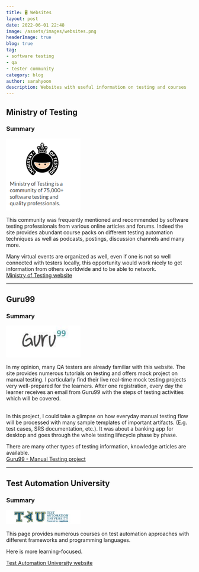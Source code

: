 ```yaml
---
title: 🖥️ Websites
layout: post
date: 2022-06-01 22:48
image: /assets/images/websites.png
headerImage: true
blog: true
tag:
- software testing
- qa
- tester community
category: blog
author: sarahyoon
description: Websites with useful information on testing and courses
---
```


## Ministry of Testing 

### Summary
<img src="/assets/images/ministryoftesting.PNG" width="200">
<p>This community was frequently mentioned and recommended by software testing professionals from various online articles and forums.
Indeed the site provides abundant course packs on different testing automation techniques as well as podcasts, postings, discussion channels and many more.</p>

Many virtual events are organized as well, even if one is not so well connected with testers locally, this opportunity would work nicely to get information from others worldwide and to be able to network.
<br>[Ministry of Testing website](https://www.ministryoftesting.com/)

---

## Guru99

### Summary
<img src="/assets/images/guru99.jpg" width="200">   
<p>In my opinion, many QA testers are already familiar with this website. The site provides numerous tutorials on testing and offers mock project on manual testing.
I particularly find their live real-time mock testing projects very well-prepared for the learners. After one registration, every day the learner receives an email from Guru99 with the steps of testing activities which will be covered.</p>

<br>In this project, I could take a glimpse on how everyday manual testing flow will be processed with many sample templates of important artifacts. (E.g. test cases, SRS documentation, etc.). It was about a banking app for desktop and goes through the whole testing lifecycle phase by phase.</p>


There are many other types of testing information, knowledge articles are available.
<br>[Guru99 - Manual Testing project](https://user-images.githubusercontent.com/39444963/177168232-af98e2bd-f11f-42ac-a0bd-d5b3945ee654.png)

---

## Test Automation University

### Summary 
<img src="/assets/images/testautomationuni.JPG" width="200">
<p>This page provides numerous courses on test automation approaches with different frameworks and programming languages.</p>
Here is more learning-focused.


[Test Automation University website](https://testautomationu.applitools.com/)


